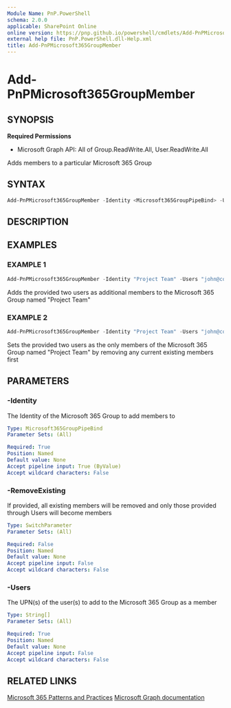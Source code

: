 ```yaml
---
Module Name: PnP.PowerShell
schema: 2.0.0
applicable: SharePoint Online
online version: https://pnp.github.io/powershell/cmdlets/Add-PnPMicrosoft365GroupMember.html
external help file: PnP.PowerShell.dll-Help.xml
title: Add-PnPMicrosoft365GroupMember
---
```

  
# Add-PnPMicrosoft365GroupMember

## SYNOPSIS

**Required Permissions**

  *  Microsoft Graph API: All of Group.ReadWrite.All, User.ReadWrite.All

Adds members to a particular Microsoft 365 Group

## SYNTAX

```powershell
Add-PnPMicrosoft365GroupMember -Identity <Microsoft365GroupPipeBind> -Users <String[]> [-RemoveExisting] [<CommonParameters>]
```

## DESCRIPTION

## EXAMPLES

### EXAMPLE 1
```powershell
Add-PnPMicrosoft365GroupMember -Identity "Project Team" -Users "john@contoso.onmicrosoft.com","jane@contoso.onmicrosoft.com"
```

Adds the provided two users as additional members to the Microsoft 365 Group named "Project Team"

### EXAMPLE 2
```powershell
Add-PnPMicrosoft365GroupMember -Identity "Project Team" -Users "john@contoso.onmicrosoft.com","jane@contoso.onmicrosoft.com" -RemoveExisting
```

Sets the provided two users as the only members of the Microsoft 365 Group named "Project Team" by removing any current existing members first

## PARAMETERS

### -Identity
The Identity of the Microsoft 365 Group to add members to

```yaml
Type: Microsoft365GroupPipeBind
Parameter Sets: (All)

Required: True
Position: Named
Default value: None
Accept pipeline input: True (ByValue)
Accept wildcard characters: False
```

### -RemoveExisting
If provided, all existing members will be removed and only those provided through Users will become members

```yaml
Type: SwitchParameter
Parameter Sets: (All)

Required: False
Position: Named
Default value: None
Accept pipeline input: False
Accept wildcard characters: False
```

### -Users
The UPN(s) of the user(s) to add to the Microsoft 365 Group as a member

```yaml
Type: String[]
Parameter Sets: (All)

Required: True
Position: Named
Default value: None
Accept pipeline input: False
Accept wildcard characters: False
```

## RELATED LINKS

[Microsoft 365 Patterns and Practices](https://aka.ms/m365pnp)
[Microsoft Graph documentation](https://docs.microsoft.com/graph/api/group-post-members)